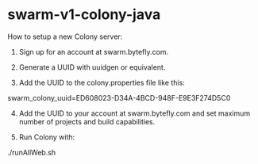 swarm-v1-colony-java
====================

How to setup a new Colony server:

1. Sign up for an account at swarm.bytefly.com.

2. Generate a UUID with uuidgen or equivalent. 

3. Add the UUID to the colony.properties file like this:

swarm_colony_uuid=ED608023-D34A-4BCD-948F-E9E3F274D5C0

4. Add the UUID to your account at swarm.bytefly.com and set maximum
number of projects and build capabilities. 

5. Run Colony with:

./runAllWeb.sh
